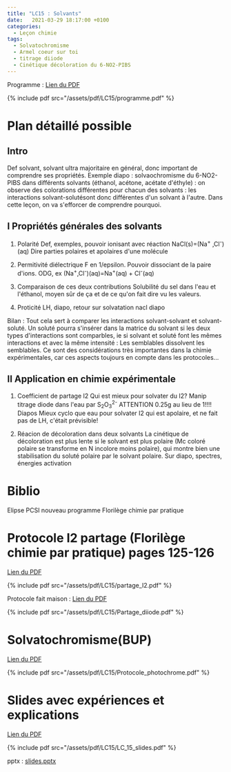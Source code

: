 ```yaml
---
title: "LC15 : Solvants"
date:   2021-03-29 18:17:00 +0100
categories:
  - Leçon chimie
tags:
  - Solvatochromisme
  - Armel coeur sur toi
  - titrage diiode
  - Cinétique décoloration du 6-NO2-PIBS
---
```

Programme : [Lien du PDF](/assets/pdf/LC15/programme.pdf)

{% include pdf src="/assets/pdf/LC15/programme.pdf" %}

# Plan détaillé possible
## Intro
Def solvant, solvant ultra majoritaire en général, donc important de comprendre ses propriétés.
Exemple diapo : solvaochromisme du 6-NO2-PIBS dans différents solvants (éthanol, acétone, acétate d'éthyle) : on observe des colorations différentes
pour chacun des solvants : les interactions solvant-solutésont donc différentes d'un
solvant à l'autre. Dans cette leçon, on va s'efforcer de comprendre pourquoi.
## I Propriétés générales des solvants
1) Polarité
Def, exemples, pouvoir ionisant avec réaction NaCl(s)=(Na<sup>+</sup> ,Cl<sup>-</sup>)(aq)
Dire parties polaires et apolaires d'une molécule

2) Permitivité diélectrique
F en 1/epsilon. Pouvoir dissociant de la paire d'ions. ODG, ex (Na<sup>+</sup>,Cl<sup>-</sup>)(aq)=Na<sup>+</sup>(aq) + Cl<sup>-</sup>(aq)

3) Comparaison de ces deux contributions
Solubilité du sel dans l'eau et l'éthanol, moyen sûr de ça et de ce qu'on fait dire vu les valeurs.

4) Proticité
LH, diapo, retour sur solvatation nacl diapo

Bilan : Tout cela sert à comparer les interactions solvant-solvant et solvant-soluté. Un soluté pourra s'insérer dans la matrice du solvant si les deux types d'interactions sont comparbles, ie si solvant et soluté font les mêmes interactions et avec la même intensité : Les semblables dissolvent les semblables. Ce sont des considérations très importantes dans la chimie expérimentales, car ces aspects toujours en compte dans les protocoles...

## II Application en chimie expérimentale

1) Coefficient de partage I2
Qui est mieux pour solvater du I2? 
Manip titrage diode dans l'eau par S<sub>2</sub>O<sub>3</sub><sup>2-</sup> ATTENTION 0.25g au lieu de 1!!!!
Diapos
Mieux cyclo que eau pour solvater I2 qui est apolaire, et ne fait pas de LH, c'était prévisible!

2) Réacion de décoloration dans deux solvants 
La cinétique de décoloration est plus lente si le solvant est plus polaire (Mc coloré polaire se transforme en N incolore moins polaire), qui montre bien une stabilisation du soluté polaire par le solvant polaire. Sur diapo, spectres, énergies activation

# Biblio
Elipse PCSI nouveau programme
Florilège chimie par pratique
# Protocole I2 partage (Florilège chimie par pratique) pages 125-126
[Lien du PDF](/assets/pdf/LC15/partage_I2.pdf)

{% include pdf src="/assets/pdf/LC15/partage_I2.pdf" %}

Protocole fait maison : [Lien du PDF](/assets/pdf/LC15/Partage_diiode.pdf)

{% include pdf src="/assets/pdf/LC15/Partage_diiode.pdf" %}
# Solvatochromisme(BUP)
[Lien du PDF](/assets/pdf/LC15/Protocole_photochrome.pdf)

{% include pdf src="/assets/pdf/LC15/Protocole_photochrome.pdf" %}
# Slides avec expériences et explications
[Lien du PDF](/assets/pdf/LC15/LC_15_slides.pdf)

{% include pdf src="/assets/pdf/LC15/LC_15_slides.pdf" %}

pptx : [slides.pptx](https://github.com/aure00/aure00.github.io/files/6584019/slides.pptx)
